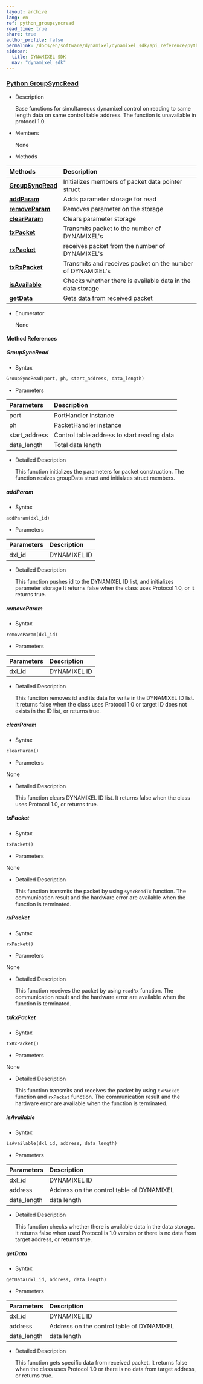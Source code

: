 ```yaml
---
layout: archive
lang: en
ref: python_groupsyncread
read_time: true
share: true
author_profile: false
permalink: /docs/en/software/dynamixel/dynamixel_sdk/api_reference/python/python_groupsyncread/
sidebar:
  title: DYNAMIXEL SDK
  nav: "dynamixel_sdk"
---
```


<style>body {counter-reset: h1 6 !important;}</style>
<div style="counter-reset: h2 4"></div>
<div style="counter-reset: h3 3"></div>

<!--[dummy Header 1]>
  <h1 id="api-reference"><a href="#api-reference">API Reference</a></h1>
  <h2 id="python"><a href="#python">Python</a></h2>
<![end dummy Header 1]-->

### [Python GroupSyncRead](#python-groupsyncread)

- Description

  Base functions for simultaneous dynamixel control on reading to same length data on same control table address. The function is unavailable in protocol 1.0.

- Members

  None


- Methods

| Methods                                                   | Description                                                |
|:----------------------------------------------------------|:-----------------------------------------------------------|
| **[GroupSyncRead](#groupsyncread)**                       | Initializes members of packet data pointer struct          |
| **[addParam](#addparam)**                                 | Adds parameter storage for read                            |
| **[removeParam](#removeparam)**                           | Removes parameter on the storage                           |
| **[clearParam](#clearparam)**                             | Clears parameter storage                                   |
| **[txPacket](#txpacket)**                                 | Transmits packet to the number of DYNAMIXEL's               |
| **[rxPacket](#rxpacket)**                                 | receives packet from the number of DYNAMIXEL's              |
| **[txRxPacket](#txrxpacket)**                             | Transmits and receives packet on the number of DYNAMIXEL's  |
| **[isAvailable](#isavailable)**                           | Checks whether there is available data in the data storage |
| **[getData](#getdata)**                                   | Gets data from received packet                             |


- Enumerator

  None

#### Method References

##### GroupSyncRead
- Syntax
``` python
GroupSyncRead(port, ph, start_address, data_length)
```
- Parameters

| Parameters       | Description                                 |
|:-----------------|:--------------------------------------------|
| port             | PortHandler instance                        |
| ph               | PacketHandler instance                      |
| start_address    | Control table address to start reading data |
| data_length      | Total data length                           |


- Detailed Description

   This function initializes the parameters for packet construction. The function resizes groupData struct and initialzes struct members.


##### addParam
- Syntax
``` python
addParam(dxl_id)
```
- Parameters

| Parameters | Description  |
|:-----------|:-------------|
| dxl_id     | DYNAMIXEL ID |

- Detailed Description

   This function pushes id to the DYNAMIXEL ID list, and initializes parameter storage It returns false when the class uses Protocol 1.0, or it returns true.


##### removeParam
- Syntax
``` python
removeParam(dxl_id)
```
- Parameters

| Parameters | Description  |
|:-----------|:-------------|
| dxl_id     | DYNAMIXEL ID |

- Detailed Description

   This function removes id and its data for write in the DYNAMIXEL ID list. It returns false when the class uses Protocol 1.0 or target ID does not exists in the ID list, or returns true.


##### clearParam
- Syntax
``` python
clearParam()
```
- Parameters

None

- Detailed Description

   This function clears DYNAMIXEL ID list. It returns false when the class uses Protocol 1.0, or returns true.


##### txPacket
- Syntax
``` python
txPacket()
```
- Parameters

None

- Detailed Description

   This function transmits the packet by using `syncReadTx` function. The communication result and the hardware error are available when the function is terminated.


##### rxPacket
- Syntax
``` python
rxPacket()
```
- Parameters

None

- Detailed Description

   This function receives the packet by using `readRx` function. The communication result and the hardware error are available when the function is terminated.


##### txRxPacket
- Syntax
``` python
txRxPacket()
```
- Parameters

None

- Detailed Description

   This function transmits and receives the packet by using `txPacket` function and `rxPacket` function. The communication result and the hardware error are available when the function is terminated.

 ##### isAvailable
 - Syntax
 ``` python
 isAvailable(dxl_id, address, data_length)
 ```
 - Parameters

| Parameters  | Description                               |
|:------------|:------------------------------------------|
| dxl_id      | DYNAMIXEL ID                              |
| address     | Address on the control table of DYNAMIXEL |
| data_length | data length                               |


 - Detailed Description

    This function checks whether there is available data in the data storage. It returns false when used Protocol is 1.0 version or there is no data from target address, or returns true.

##### getData
- Syntax
``` python
getData(dxl_id, address, data_length)
```
- Parameters

| Parameters  | Description                               |
|:------------|:------------------------------------------|
| dxl_id      | DYNAMIXEL ID                              |
| address     | Address on the control table of DYNAMIXEL |
| data_length | data length                               |


- Detailed Description

   This function gets specific data from received packet. It returns false when the class uses Protocol 1.0 or there is no data from target address, or returns true.
